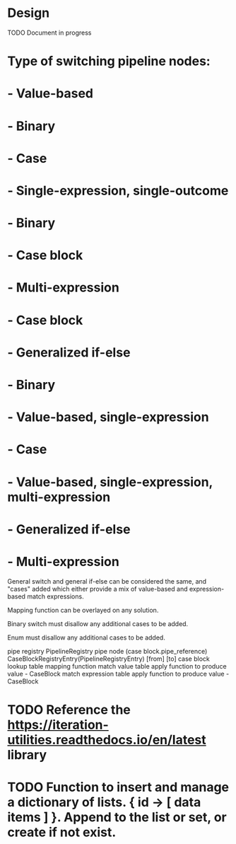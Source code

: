 # Design

TODO Document in progress

# Type of switching pipeline nodes:
# - Value-based
#   - Binary
#   - Case
# - Single-expression, single-outcome
#   - Binary
#   - Case block
# - Multi-expression
#   - Case block
#   - Generalized if-else

# - Binary
#   - Value-based, single-expression
# - Case
#   - Value-based, single-expression, multi-expression
# - Generalized if-else
#   - Multi-expression


General switch and general if-else can be considered the same, and "cases" added which either provide a mix of value-based and expression-based match expressions.

Mapping function can be overlayed on any solution.

Binary switch must disallow any additional cases to be added. 

Enum must disallow any additional cases to be added.


pipe registry PipelineRegistry
    pipe node (case block.pipe_reference) CaseBlockRegistryEntry(PipelineRegistryEntry)
        [from]
        [to]
        case block lookup table
            mapping function
            match value table
                apply function to produce value - CaseBlock
            match expression table
                apply function to produce value - CaseBlock

# TODO Reference the https://iteration-utilities.readthedocs.io/en/latest library

# TODO Function to insert and manage a dictionary of lists. { id -> [ data items ] }. Append to the list or set, or create if not exist.

